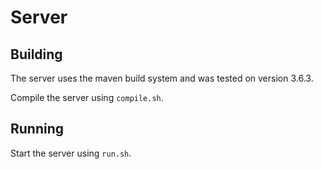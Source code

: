 # Server

## Building

The server uses the maven build system and was tested on version 3.6.3.

Compile the server using `compile.sh`.

## Running

Start the server using `run.sh`.
